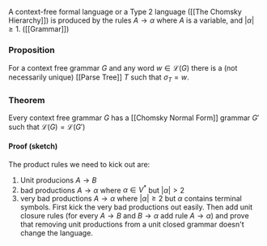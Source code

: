A context-free formal language or a Type 2 language ([[The Chomsky Hierarchy]]) is produced by the rules $A\to \alpha$ where $A$ is a variable, and $\lvert \alpha \rvert\geq 1$. ([[Grammar]])

### Proposition
For a context free grammar $G$ and any word $w\in \mathcal{L}(G)$ there is a (not necessarily unique) [[Parse Tree]] $T$ such that $\sigma_{T}=w$.

### Theorem
Every context free grammar $G$ has a [[Chomsky Normal Form]] grammar $G'$ such that $\mathcal{L}(G)=\mathcal{L}(G')$
#### Proof (sketch)
The product rules we need to kick out are:
1. Unit producions $A\to B$
2. bad productions $A\to \alpha$ where $\alpha \in V^*$ but $\lvert \alpha \rvert>2$
3. very bad productions $A\to \alpha$ where $\lvert \alpha \rvert\geq 2$ but $\alpha$ contains terminal symbols.
First kick the very bad productions out easily. 
Then add unit closure rules (for every $A\to B$ and $B\to \alpha$ add rule $A\to \alpha$) and prove that removing unit productions from a unit closed grammar doesn't change the language.
